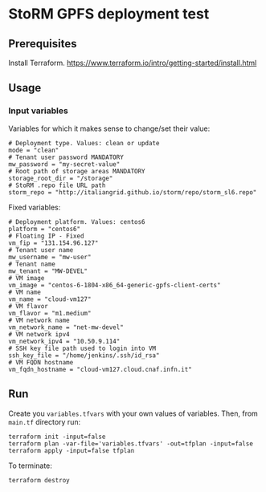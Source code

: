 # StoRM GPFS deployment test

## Prerequisites

Install Terraform.
https://www.terraform.io/intro/getting-started/install.html

## Usage

### Input variables

Variables for which it makes sense to change/set their value:

```
# Deployment type. Values: clean or update
mode = "clean"
# Tenant user password MANDATORY
mw_password = "my-secret-value"
# Root path of storage areas MANDATORY
storage_root_dir = "/storage"
# StoRM .repo file URL path
storm_repo = "http://italiangrid.github.io/storm/repo/storm_sl6.repo"
```

Fixed variables:

```
# Deployment platform. Values: centos6
platform = "centos6"
# Floating IP - Fixed
vm_fip = "131.154.96.127"
# Tenant user name
mw_username = "mw-user"
# Tenant name
mw_tenant = "MW-DEVEL"
# VM image
vm_image = "centos-6-1804-x86_64-generic-gpfs-client-certs"
# VM name
vm_name = "cloud-vm127"
# VM flavor
vm_flavor = "m1.medium"
# VM network name
vm_network_name = "net-mw-devel"
# VM network ipv4
vm_network_ipv4 = "10.50.9.114"
# SSH key file path used to login into VM
ssh_key_file = "/home/jenkins/.ssh/id_rsa"
# VM FQDN hostname
vm_fqdn_hostname = "cloud-vm127.cloud.cnaf.infn.it"
```

## Run

Create you `variables.tfvars` with your own values of variables.
Then, from `main.tf` directory run:

```
terraform init -input=false
terraform plan -var-file='variables.tfvars' -out=tfplan -input=false
terraform apply -input=false tfplan
```

To terminate:

```
terraform destroy
```

